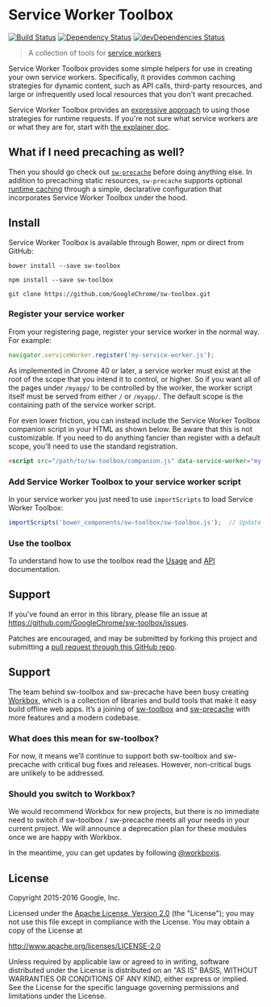 # Service Worker Toolbox

[![Build Status](https://travis-ci.org/GoogleChrome/sw-toolbox.svg?branch=master)](https://travis-ci.org/GoogleChrome/sw-toolbox) [![Dependency Status](https://david-dm.org/googlechrome/sw-toolbox.svg)](https://david-dm.org/googlechrome/sw-toolbox) [![devDependencies Status](https://david-dm.org/googlechrome/sw-toolbox/dev-status.svg)](https://david-dm.org/googlechrome/sw-toolbox?type=dev)

> A collection of tools for [service workers](https://w3c.github.io/ServiceWorker/)

Service Worker Toolbox provides some simple helpers for use in creating your own service workers. Specifically, it provides common caching strategies for dynamic content, such as API calls, third-party resources, and large or infrequently used local resources that you don't want precached.

Service Worker Toolbox provides an [expressive approach](https://googlechrome.github.io/sw-toolbox/usage.html#express-style-routes) to using those strategies for runtime requests. If you're not sure what service workers are or what they are for, start with [the explainer doc](https://github.com/slightlyoff/ServiceWorker/blob/master/explainer.md).

## What if I need precaching as well?

Then you should go check out [`sw-precache`](https://github.com/GoogleChrome/sw-precache) before doing anything else. In addition to precaching static resources, `sw-precache` supports optional [runtime caching](https://github.com/GoogleChrome/sw-precache#runtime-caching) through a simple, declarative configuration that incorporates Service Worker Toolbox under the hood.

## Install

Service Worker Toolbox is available through Bower, npm or direct from GitHub:

`bower install --save sw-toolbox`

`npm install --save sw-toolbox`

`git clone https://github.com/GoogleChrome/sw-toolbox.git`

### Register your service worker

From your registering page, register your service worker in the normal way. For example:

```javascript
navigator.serviceWorker.register('my-service-worker.js');
```

As implemented in Chrome 40 or later, a service worker must exist at the root of the scope that you intend it to control, or higher. So if you want all of the pages under `/myapp/` to be controlled by the worker, the worker script itself must be served from either `/` or `/myapp/`. The default scope is the containing path of the service worker script.

For even lower friction, you can instead include the Service Worker Toolbox companion script in your HTML as shown below. Be aware that this is not customizable. If you need to do anything fancier than register with a default scope, you'll need to use the standard registration.

```html
<script src="/path/to/sw-toolbox/companion.js" data-service-worker="my-service-worker.js"></script>
```

### Add Service Worker Toolbox to your service worker script

In your service worker you just need to use `importScripts` to load Service Worker Toolbox:

```javascript
importScripts('bower_components/sw-toolbox/sw-toolbox.js');  // Update path to match your own setup.
```

### Use the toolbox

To understand how to use the toolbox read the [Usage](https://googlechrome.github.io/sw-toolbox/usage.html#main) and [API](https://googlechrome.github.io/sw-toolbox/api.html#main) documentation.

## Support

If you’ve found an error in this library, please file an issue at https://github.com/GoogleChrome/sw-toolbox/issues.

Patches are encouraged, and may be submitted by forking this project and submitting a [pull request through this GitHub repo](https://github.com/GoogleChrome/sw-toolbox/pulls).

## Support

The team behind sw-toolbox and sw-precache have been busy creating [Workbox](https://workboxjs.org), which is a collection of libraries and build tools that make it easy build offline web apps. It’s a joining of [sw-toolbox](https://github.com/GoogleChrome/sw-toolbox) and [sw-precache](https://github.com/GoogleChrome/sw-precache) with more features and a modern codebase.

### What does this mean for sw-toolbox?

For now, it means we’ll continue to support both sw-toolbox and sw-precache with critical bug fixes and releases. However, non-critical bugs are unlikely to be addressed.

### Should you switch to Workbox?

We would recommend Workbox for new projects, but there is no immediate need to switch if sw-toolbox / sw-precache meets all your needs in your current project. We will announce a deprecation plan for these modules once we are happy with Workbox.

In the meantime, you can get updates by following [@workboxjs](https://twitter.com/workboxjs).


## License

Copyright 2015-2016 Google, Inc.

Licensed under the [Apache License, Version 2.0](LICENSE) (the "License");
you may not use this file except in compliance with the License. You may
obtain a copy of the License at

   http://www.apache.org/licenses/LICENSE-2.0

Unless required by applicable law or agreed to in writing, software
distributed under the License is distributed on an "AS IS" BASIS,
WITHOUT WARRANTIES OR CONDITIONS OF ANY KIND, either express or implied.
See the License for the specific language governing permissions and
limitations under the License.
